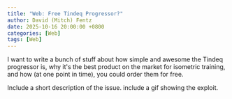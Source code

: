 ```yaml
---
title: "Web: Free Tindeq Progressor?"
author: David (Mitch) Fentz
date: 2025-10-16 20:00:00 +0800
categories: [Web]
tags: [Web]
---
```


I want to write a bunch of stuff about how simple and awesome the Tindeq progressor is, why it's the best product on the market for isometric training, and how (at one point in time), you could order them for free.

Include a short description of the issue.
include a gif showing the exploit.
